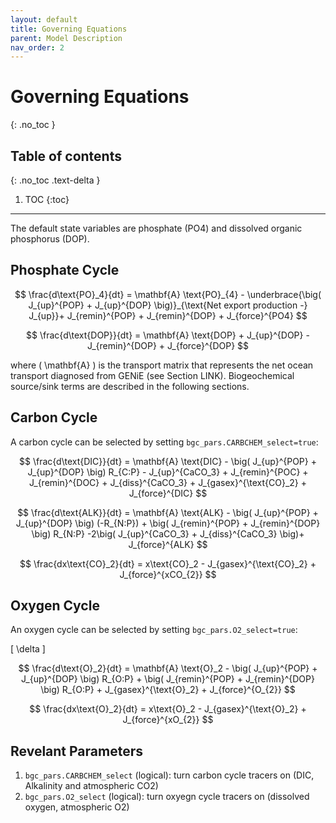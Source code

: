 ```yaml
---
layout: default
title: Governing Equations
parent: Model Description
nav_order: 2
---
```


# Governing Equations
{: .no_toc }

## Table of contents
{: .no_toc .text-delta }

1. TOC
{:toc}

---

The default state variables are phosphate (PO4) and dissolved organic phosphorus (DOP).

## Phosphate Cycle

$$ \frac{d\text{PO}_4}{dt} = \mathbf{A} \text{PO}_{4} - \underbrace{\big( J_{up}^{POP} + J_{up}^{DOP} \big)}_{\text{Net export production -} J_{up}}+ J_{remin}^{POP} + J_{remin}^{DOP} + J_{force}^{PO4} $$

$$ \frac{d\text{DOP}}{dt} = \mathbf{A} \text{DOP} + J_{up}^{DOP} - J_{remin}^{DOP} + J_{force}^{DOP} $$

where \( \mathbf{A} \) is the transport matrix that represents the net ocean transport diagnosed from GENiE (see Section LINK). Biogeochemical source/sink terms are described in the following sections.

## Carbon Cycle

A carbon cycle can be selected by setting `bgc_pars.CARBCHEM_select=true`:

$$ \frac{d\text{DIC}}{dt} = \mathbf{A} \text{DIC} - \big( J_{up}^{POP} + J_{up}^{DOP} \big) R_{C:P} - J_{up}^{CaCO_3} +  J_{remin}^{POC} + J_{remin}^{DOC} + J_{diss}^{CaCO_3} + J_{gasex}^{\text{CO}_2} + J_{force}^{DIC} $$

$$ \frac{d\text{ALK}}{dt} = \mathbf{A} \text{ALK} - \big( J_{up}^{POP} + J_{up}^{DOP} \big) (-R_{N:P})  + \big( J_{remin}^{POP} + J_{remin}^{DOP} \big) R_{N:P} -2\big( J_{up}^{CaCO_3} + J_{diss}^{CaCO_3} \big)+ J_{force}^{ALK} $$

$$ \frac{dx\text{CO}_2}{dt} = x\text{CO}_2 - J_{gasex}^{\text{CO}_2} + J_{force}^{xCO_{2}} $$

## Oxygen Cycle

An oxygen cycle can be selected by setting `bgc_pars.O2_select=true`:

\[ \delta \]

$$ \frac{d\text{O}_2}{dt} = \mathbf{A} \text{O}_2 - \big( J_{up}^{POP} + J_{up}^{DOP}  \big) R_{O:P} + \big( J_{remin}^{POP} + J_{remin}^{DOP} \big) R_{O:P} + J_{gasex}^{\text{O}_2} + J_{force}^{O_{2}} $$

$$ \frac{dx\text{O}_2}{dt} = x\text{O}_2 - J_{gasex}^{\text{O}_2} + J_{force}^{xO_{2}} $$

## Revelant Parameters

1. `bgc_pars.CARBCHEM_select` (logical): turn carbon cycle tracers on (DIC, Alkalinity and atmospheric CO2)
2. `bgc_pars.O2_select` (logical): turn oxyegn cycle tracers on (dissolved oxygen, atmospheric O2)


